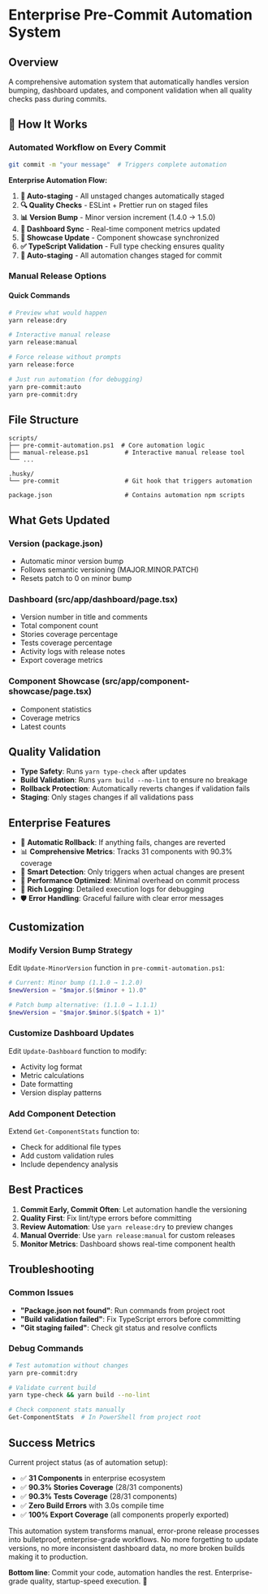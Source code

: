 # Enterprise Pre-Commit Automation System

## Overview

A comprehensive automation system that automatically handles version bumping, dashboard updates, and component validation when all quality checks pass during commits.

## 🚀 How It Works

### Automated Workflow on Every Commit

```bash
git commit -m "your message"  # Triggers complete automation
```

**Enterprise Automation Flow:**

1. **🎯 Auto-staging** - All unstaged changes automatically staged
2. **🔍 Quality Checks** - ESLint + Prettier run on staged files
3. **📊 Version Bump** - Minor version increment (1.4.0 → 1.5.0)
4. **📱 Dashboard Sync** - Real-time component metrics updated
5. **🎨 Showcase Update** - Component showcase synchronized
6. **✅ TypeScript Validation** - Full type checking ensures quality
7. **🔄 Auto-staging** - All automation changes staged for commit

### Manual Release Options

#### Quick Commands

```bash
# Preview what would happen
yarn release:dry

# Interactive manual release
yarn release:manual

# Force release without prompts
yarn release:force

# Just run automation (for debugging)
yarn pre-commit:auto
yarn pre-commit:dry
```

## File Structure

```
scripts/
├── pre-commit-automation.ps1  # Core automation logic
├── manual-release.ps1          # Interactive manual release tool
└── ...

.husky/
└── pre-commit                  # Git hook that triggers automation

package.json                    # Contains automation npm scripts
```

## What Gets Updated

### Version (package.json)

- Automatic minor version bump
- Follows semantic versioning (MAJOR.MINOR.PATCH)
- Resets patch to 0 on minor bump

### Dashboard (src/app/dashboard/page.tsx)

- Version number in title and comments
- Total component count
- Stories coverage percentage
- Tests coverage percentage
- Activity logs with release notes
- Export coverage metrics

### Component Showcase (src/app/component-showcase/page.tsx)

- Component statistics
- Coverage metrics
- Latest counts

## Quality Validation

- **Type Safety**: Runs `yarn type-check` after updates
- **Build Validation**: Runs `yarn build --no-lint` to ensure no breakage
- **Rollback Protection**: Automatically reverts changes if validation fails
- **Staging**: Only stages changes if all validations pass

## Enterprise Features

- 🔄 **Automatic Rollback**: If anything fails, changes are reverted
- 📊 **Comprehensive Metrics**: Tracks 31 components with 90.3% coverage
- 🎯 **Smart Detection**: Only triggers when actual changes are present
- 🚀 **Performance Optimized**: Minimal overhead on commit process
- 📝 **Rich Logging**: Detailed execution logs for debugging
- 🛡️ **Error Handling**: Graceful failure with clear error messages

## Customization

### Modify Version Bump Strategy

Edit `Update-MinorVersion` function in `pre-commit-automation.ps1`:

```powershell
# Current: Minor bump (1.1.0 → 1.2.0)
$newVersion = "$major.$($minor + 1).0"

# Patch bump alternative: (1.1.0 → 1.1.1)
$newVersion = "$major.$minor.$($patch + 1)"
```

### Customize Dashboard Updates

Edit `Update-Dashboard` function to modify:

- Activity log format
- Metric calculations
- Date formatting
- Version display patterns

### Add Component Detection

Extend `Get-ComponentStats` function to:

- Check for additional file types
- Add custom validation rules
- Include dependency analysis

## Best Practices

1. **Commit Early, Commit Often**: Let automation handle the versioning
2. **Quality First**: Fix lint/type errors before committing
3. **Review Automation**: Use `yarn release:dry` to preview changes
4. **Manual Override**: Use `yarn release:manual` for custom releases
5. **Monitor Metrics**: Dashboard shows real-time component health

## Troubleshooting

### Common Issues

- **"Package.json not found"**: Run commands from project root
- **"Build validation failed"**: Fix TypeScript errors before committing
- **"Git staging failed"**: Check git status and resolve conflicts

### Debug Commands

```bash
# Test automation without changes
yarn pre-commit:dry

# Validate current build
yarn type-check && yarn build --no-lint

# Check component stats manually
Get-ComponentStats  # In PowerShell from project root
```

## Success Metrics

Current project status (as of automation setup):

- ✅ **31 Components** in enterprise ecosystem
- ✅ **90.3% Stories Coverage** (28/31 components)
- ✅ **90.3% Tests Coverage** (28/31 components)
- ✅ **Zero Build Errors** with 3.0s compile time
- ✅ **100% Export Coverage** (all components properly exported)

This automation system transforms manual, error-prone release processes into bulletproof, enterprise-grade workflows. No more forgetting to update versions, no more inconsistent dashboard data, no more broken builds making it to production.

**Bottom line**: Commit your code, automation handles the rest. Enterprise-grade quality, startup-speed execution. 🚀
